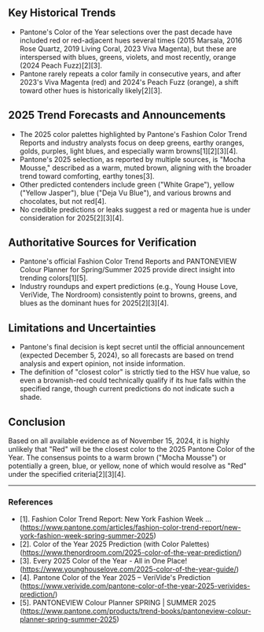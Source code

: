## Key Historical Trends

- Pantone's Color of the Year selections over the past decade have included red or red-adjacent hues several times (2015 Marsala, 2016 Rose Quartz, 2019 Living Coral, 2023 Viva Magenta), but these are interspersed with blues, greens, violets, and most recently, orange (2024 Peach Fuzz)[2][3].
- Pantone rarely repeats a color family in consecutive years, and after 2023's Viva Magenta (red) and 2024's Peach Fuzz (orange), a shift toward other hues is historically likely[2][3].

## 2025 Trend Forecasts and Announcements

- The 2025 color palettes highlighted by Pantone's Fashion Color Trend Reports and industry analysts focus on deep greens, earthy oranges, golds, purples, light blues, and especially warm browns[1][2][3][4].
- Pantone's 2025 selection, as reported by multiple sources, is "Mocha Mousse," described as a warm, muted brown, aligning with the broader trend toward comforting, earthy tones[3].
- Other predicted contenders include green ("White Grape"), yellow ("Yellow Jasper"), blue ("Deja Vu Blue"), and various browns and chocolates, but not red[4].
- No credible predictions or leaks suggest a red or magenta hue is under consideration for 2025[2][3][4].

## Authoritative Sources for Verification

- Pantone's official Fashion Color Trend Reports and PANTONEVIEW Colour Planner for Spring/Summer 2025 provide direct insight into trending colors[1][5].
- Industry roundups and expert predictions (e.g., Young House Love, VeriVide, The Nordroom) consistently point to browns, greens, and blues as the dominant hues for 2025[2][3][4].

## Limitations and Uncertainties

- Pantone's final decision is kept secret until the official announcement (expected December 5, 2024), so all forecasts are based on trend analysis and expert opinion, not inside information.
- The definition of "closest color" is strictly tied to the HSV hue value, so even a brownish-red could technically qualify if its hue falls within the specified range, though current predictions do not indicate such a shade.

## Conclusion

Based on all available evidence as of November 15, 2024, it is highly unlikely that "Red" will be the closest color to the 2025 Pantone Color of the Year. The consensus points to a warm brown ("Mocha Mousse") or potentially a green, blue, or yellow, none of which would resolve as "Red" under the specified criteria[2][3][4].

---

### References

- [1]. Fashion Color Trend Report: New York Fashion Week ... (https://www.pantone.com/articles/fashion-color-trend-report/new-york-fashion-week-spring-summer-2025)
- [2]. Color of the Year 2025 Prediction (with Color Palettes) (https://www.thenordroom.com/2025-color-of-the-year-prediction/)
- [3]. Every 2025 Color of the Year - All in One Place! (https://www.younghouselove.com/2025-color-of-the-year-guide/)
- [4]. Pantone Color of the Year 2025 – VeriVide's Prediction (https://www.verivide.com/pantone-color-of-the-year-2025-verivides-prediction/)
- [5]. PANTONEVIEW Colour Planner SPRING | SUMMER 2025 (https://www.pantone.com/products/trend-books/pantoneview-colour-planner-spring-summer-2025)